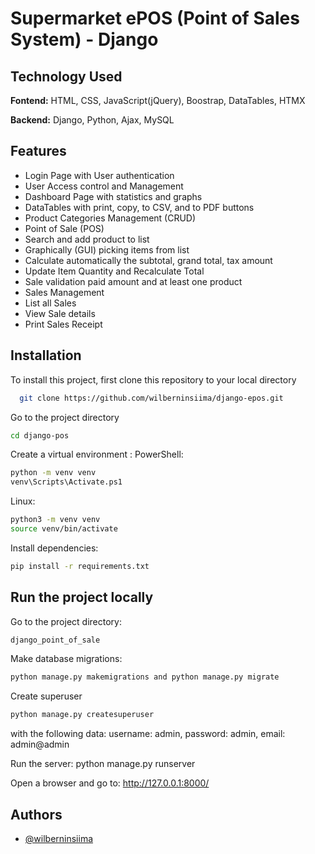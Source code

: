 
# Supermarket ePOS (Point of Sales System) - Django




## Technology Used

**Fontend:** HTML, CSS, JavaScript(jQuery), Boostrap, DataTables, HTMX

**Backend:** Django, Python, Ajax, MySQL


## Features

- Login Page with User authentication
- User Access control and Management
- Dashboard Page with statistics and graphs
- DataTables with print, copy, to CSV, and to PDF buttons
- Product Categories Management (CRUD)
- Point of Sale (POS)
- Search and add product to list
- Graphically (GUI) picking items from list
- Calculate automatically the subtotal, grand total, tax amount
- Update Item Quantity and Recalculate Total
- Sale validation paid amount and at least one product
- Sales Management
- List all Sales
- View Sale details
- Print Sales Receipt





## Installation

To install this project, first clone this repository to your local directory

```bash
  git clone https://github.com/wilberninsiima/django-epos.git
```
Go to the project directory
```bash
cd django-pos
```
Create a virtual environment :
PowerShell:

```bash
python -m venv venv
venv\Scripts\Activate.ps1
```
Linux:

```bash
python3 -m venv venv
source venv/bin/activate
```

Install dependencies:
```bash
pip install -r requirements.txt
```


## Run the project locally
Go to the project directory: 
```bash
django_point_of_sale
```

Make database migrations:
```bash
python manage.py makemigrations and python manage.py migrate
```

Create superuser 
```bash
python manage.py createsuperuser
```

with the following data: username: admin, password: admin, email: admin@admin

Run the server: python manage.py runserver

Open a browser and go to: http://127.0.0.1:8000/
## Authors

- [@wilberninsiima](https://github.com/wilberninsiima)

